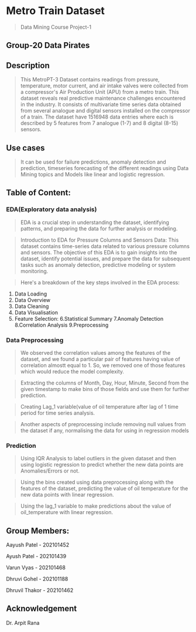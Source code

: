 
# Metro Train Dataset
> Data Mining Course Project-1

## Group-20 Data Pirates

## Description
> This MetroPT-3 Dataset contains readings from pressure, temperature, motor current, and air intake valves were collected from a compressor's Air Production Unit (APU) from a metro train. This dataset reveals real predictive maintenance challenges encountered in the industry. It consists of multivariate time series data obtained from several analogue and digital sensors installed on the compressor of a train. The dataset have 1516948 data entries where each is described by 5 features from 7 analogue (1-7) and 8 digital (8-15) sensors.

## Use cases
> It can be used for failure predictions, anomaly detection and prediction, timeseries forecasting of the different readings using Data Mining topics and Models like linear and logistic regression.

## Table of Content:
### EDA(Exploratory data analysis)
>EDA is a crucial step in understanding the dataset, identifying patterns, and preparing the data for further analysis or modeling.

>Introduction to EDA for Pressure Columns and Sensors Data:
This dataset contains time-series data related to various pressure columns and sensors. The objective of this EDA is to gain insights into the dataset, identify potential issues, and prepare the data for subsequent tasks such as anomaly detection, predictive modeling  or system monitoring.

>Here's a breakdown of the key steps involved in the EDA process:

1. Data Loading
2. Data Overview
3. Data Cleaning
4. Data Visualisation
5. Feature Selection:
6.Statistical Summary
7.Anomaly Detection
8.Correlation Analysis
9.Preprocessing
>
### Data Preprocessing
> We observed the correlation values among the features of the dataset, and we found a particular pair of features having value of correlation almostt equal to 1. So, we removed one of those features which would reduce the model complexity.

> Extracting the columns of Month, Day, Hour, Minute, Second from the given timestamp to make bins of those fields and use them for further prediction.

> Creating Lag_1 variable(value of oil temperature after lag of 1 time period for time series analysis. 

> Another aspects of preprocessing include removing null values from the dataset if any, normalising the data for using in regression models

### Prediction
> Using IQR Analysis to label outliers in the given dataset and then using logistic regression to predict whether the new data points are Anomalies/Errors or not.

> Using the bins created using data preprocessing along with the features of the dataset, predicting the value of oil temperature for the new data points with linear regression.

> Using the lag_1 variable to make predictions about the value of oil_temperature with linear regression.

## Group Members:

Aayush Patel - 202101452 

Ayush Patel - 202101439

Varun Vyas - 202101468

Dhruvi Gohel - 202101188

Dhruvil Thakor - 202101462

## Acknowledgement

Dr. Arpit Rana
